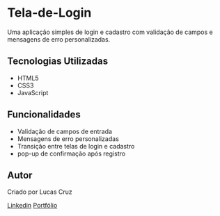 # Tela-de-Login

Uma aplicação simples de login e cadastro com validação de campos e mensagens de erro personalizadas.

## Tecnologias Utilizadas

- HTML5
- CSS3
- JavaScript

## Funcionalidades 

- Validação de campos de entrada
- Mensagens de erro personalizadas
- Transição entre telas de login e cadastro
- pop-up de confirmação após registro


## Autor

Criado por Lucas Cruz

[Linkedin](https://www.linkedin.com/in/lucas-eduardo-da-cruz-936242261/)
[Portfólio](https://lucascruz-lab.github.io/Portfolio-Lucas-Cruz/)